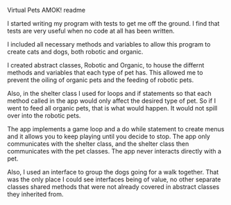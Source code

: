 Virtual Pets AMOK! readme

I started writing my program with tests to get me off the ground. I find that tests are very useful when no code at all has been written.

I included all necessary methods and variables to allow this program to create cats and dogs, both robotic and organic.

I created abstract classes, Robotic and Organic, to house the differnt methods and variables that each type of pet has. This allowed me to prevent the oiling of organic pets and the feeding of robotic pets.

Also, in the shelter class I used for loops and if statements so that each method called in the app would only affect the desired type of pet. So if I went to feed all organic pets, that is what would happen. It would not spill over into the robotic pets.

The app implements a game loop and a do while statement to create menus and it allows you to keep playing until you decide to stop. The app only communicates with the shelter class, and the shelter class then communicates with the pet classes. The app never interacts directly with a pet.

Also, I used an interface to group the dogs going for a walk together. That was the only place I could see interfaces being of value, no other separate classes shared methods that were not already covered in abstract classes they inherited from.

